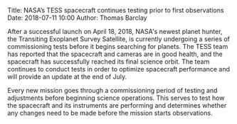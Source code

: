 Title: NASA’s TESS spacecraft continues testing prior to first observations
Date: 2018-07-11 10:00
Author: Thomas Barclay

After a successful launch on April 18, 2018, NASA's newest planet hunter, the Transiting Exoplanet Survey Satellite, is currently undergoing a series of commissioning tests before it begins searching for planets. The TESS team has reported that the spacecraft and cameras are in good health, and the spacecraft has successfully reached its final science orbit. The team continues to conduct tests in order to optimize spacecraft performance and will provide an update at the end of July. 
 
Every new mission goes through a commissioning period of testing and adjustments before beginning science operations. This serves to test how the spacecraft and its instruments are performing and determines whether any changes need to be made before the mission starts observations.